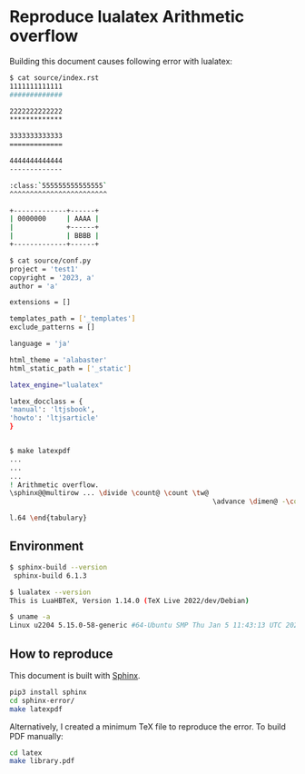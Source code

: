 # Reproduce lualatex Arithmetic overflow

Building this document causes following error with lualatex:

```sh
$ cat source/index.rst
1111111111111
#############

2222222222222
*************

3333333333333
=============

4444444444444
-------------

:class:`555555555555555`
^^^^^^^^^^^^^^^^^^^^^^^^

+-------------+------+
| 0000000     | AAAA |
|             +------+
|             | BBBB |
+-------------+------+

$ cat source/conf.py
project = 'test1'
copyright = '2023, a'
author = 'a'

extensions = []

templates_path = ['_templates']
exclude_patterns = []

language = 'ja'

html_theme = 'alabaster'
html_static_path = ['_static']

latex_engine="lualatex"

latex_docclass = {
'manual': 'ltjsbook',
'howto': 'ltjsarticle'
}


$ make latexpdf
...
...
...
! Arithmetic overflow.
\sphinx@@multirow ... \divide \count@ \count \tw@
                                                  \advance \dimen@ -\count@ ...

l.64 \end{tabulary}
```

## Environment

```sh
$ sphinx-build --version
 sphinx-build 6.1.3

$ lualatex --version
This is LuaHBTeX, Version 1.14.0 (TeX Live 2022/dev/Debian)

$ uname -a
Linux u2204 5.15.0-58-generic #64-Ubuntu SMP Thu Jan 5 11:43:13 UTC 2023 x86_64 x86_64 x86_64 GNU/Linux
```


## How to reproduce

This document is built with [Sphinx](https://www.sphinx-doc.org/en/master/).

```sh
pip3 install sphinx
cd sphinx-error/
make latexpdf
```

Alternatively, I created a minimum TeX file to reproduce the error. To build PDF manually:

```sh
cd latex
make library.pdf
```


